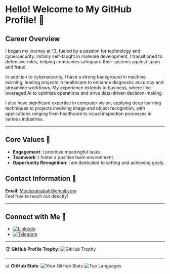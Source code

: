 # Hello! Welcome to My GitHub Profile! 👋

## Career Overview
I began my journey at 13, fueled by a passion for technology and cybersecurity. Initially self-taught in malware development, I transitioned to defensive roles, helping companies safeguard their systems against spam and fraud.

In addition to cybersecurity, I have a strong background in machine learning, leading projects in healthcare to enhance diagnostic accuracy and streamline workflows. My experience extends to business, where I've leveraged AI to optimize operations and drive data-driven decision-making.

I also have significant expertise in computer vision, applying deep learning techniques to projects involving image and object recognition, with applications ranging from healthcare to visual inspection processes in various industries.

---

## Core Values 🌟
- **Engagement**: I prioritize meaningful tasks.
- **Teamwork**: I foster a positive team environment.
- **Opportunity Recognition**: I am dedicated to setting and achieving goals.


## Contact Information 📧
**Email**: [Mouissatrabah@gmail.com](mailto:Mouissatrabah@gmail.com)  
Feel free to reach out directly!

---

## Connect with Me 🔗
- [![LinkedIn](https://img.shields.io/badge/-LinkedIn-0077B5?style=flat&logo=LinkedIn&logoColor=white)](https://www.linkedin.com/in/mouissatrahim/)
- [![Telegram](https://img.shields.io/badge/-Telegram-26A5E4?style=flat&logo=Telegram&logoColor=white)](https://t.me/rahim2330)

---

🏆 **GitHub Profile Trophy**: ![GitHub Trophy](https://github-profile-trophy.vercel.app/?username=Rahimdzx&margin-w=15&margin-h=15)

---

📊 **GitHub Stats**:
![Your GitHub Stats](https://github-readme-stats.vercel.app/api?username=Rahimdzx&show_icons=true&theme=radical)
![Top Languages](https://github-readme-stats.vercel.app/api/top-langs/?username=Rahimdzx&layout=compact&theme=radical)
